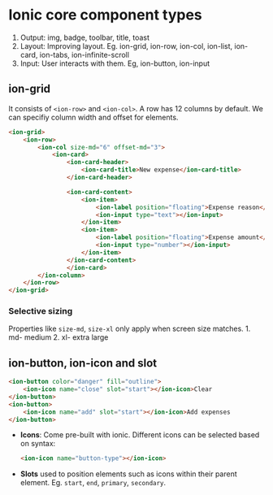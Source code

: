 # Ionic core component types
1. Output: img, badge, toolbar, title, toast
2. Layout: Improving layout. Eg. ion-grid, ion-row, ion-col, ion-list, ion-card, ion-tabs, ion-infinite-scroll
3. Input: User interacts with them. Eg, ion-button, ion-input

## ion-grid
It consists of ```<ion-row>``` and ```<ion-col>```. A row has 12 columns by default. We can specifiy column width and offset for elements.
```html
<ion-grid>
    <ion-row>
        <ion-col size-md="6" offset-md="3">
            <ion-card>
                <ion-card-header>
                    <ion-card-title>New expense</ion-card-title>
                </ion-card-header>

                <ion-card-content>
                    <ion-item>
                        <ion-label position="floating">Expense reason</ion-label>
                        <ion-input type="text"></ion-input>
                    </ion-item>
                    <ion-item>
                        <ion-label position="floating">Expense amount</ion-label>
                        <ion-input type="number"></ion-input>
                    </ion-item>
                </ion-card-content>
                </ion-card>
        </ion-column>
    </ion-row>
</ion-grid>
```
### Selective sizing
Properties like ```size-md```, ```size-xl``` only apply when screen size matches.
    1. md- medium
    2. xl- extra large

## ion-button, ion-icon and slot
```html
<ion-button color="danger" fill="outline">
    <ion-icon name="close" slot="start"></ion-icon>Clear
</ion-button>
<ion-button>
    <ion-icon name="add" slot="start"></ion-icon>Add expenses
</ion-button>
```
- **Icons**: Come pre-built with ionic. Different icons can be selected based on syntax:
    ```html
    <ion-icon name="button-type"></ion-icon>
    ```
- **Slots** used to position elements such as icons within their parent element. Eg. ```start```, ```end```, ```primary```, ```secondary```.



